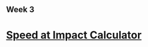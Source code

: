 ## Week 3

# [Speed at Impact Calculator](https://github.com/Robbie219/CIM540/tree/master/week%203/Calculator)